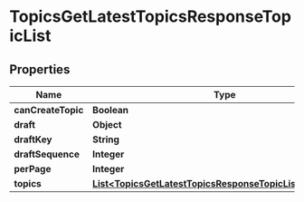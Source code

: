

# TopicsGetLatestTopicsResponseTopicList


## Properties

| Name | Type | Description | Notes |
|------------ | ------------- | ------------- | -------------|
|**canCreateTopic** | **Boolean** |  |  [optional] |
|**draft** | **Object** |  |  [optional] |
|**draftKey** | **String** |  |  [optional] |
|**draftSequence** | **Integer** |  |  [optional] |
|**perPage** | **Integer** |  |  [optional] |
|**topics** | [**List&lt;TopicsGetLatestTopicsResponseTopicListTopicsInner&gt;**](TopicsGetLatestTopicsResponseTopicListTopicsInner.md) |  |  [optional] |



